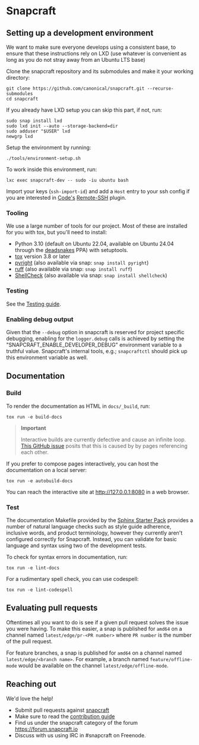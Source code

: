 # Snapcraft

## Setting up a development environment

We want to make sure everyone develops using a consistent base, to ensure that these instructions rely on LXD (use whatever is convenient as long as you do not stray away from an Ubuntu LTS base)

Clone the snapcraft repository and its submodules and make it your working directory:

```shell
git clone https://github.com/canonical/snapcraft.git --recurse-submodules
cd snapcraft
```

If you already have LXD setup you can skip this part, if not, run:

```shell
sudo snap install lxd
sudo lxd init --auto --storage-backend=dir
sudo adduser "$USER" lxd
newgrp lxd
```

Setup the environment by running:

```shell
./tools/environment-setup.sh
```

To work inside this environment, run:

```shell
lxc exec snapcraft-dev -- sudo -iu ubuntu bash
```

Import your keys (`ssh-import-id`) and add a `Host` entry to your ssh config if you are interested in [Code's](https://snapcraft.io/code) [Remote-SSH](https://code.visualstudio.com/docs/remote/ssh) plugin.

### Tooling

We use a large number of tools for our project. Most of these are installed for
you with tox, but you'll need to install:

- Python 3.10 (default on Ubuntu 22.04, available on Ubuntu 24.04 through the
  [deadsnakes](https://launchpad.net/~deadsnakes/+archive/ubuntu/ppa) PPA) with setuptools.
- [tox](https://tox.wiki) version 3.8 or later
- [pyright](https://github.com/microsoft/pyright)  (also available via snap: `snap install pyright`)
- [ruff](https://github.com/astral/ruff) (also available via snap: `snap install ruff`)
- [ShellCheck](https://www.shellcheck.net/)  (also available via snap: `snap install shellcheck`)

### Testing

See the [Testing guide](TESTING.md).

### Enabling debug output

Given that the `--debug` option in snapcraft is reserved for project specific debugging, enabling for the `logger.debug` calls is achieved by setting the "SNAPCRAFT_ENABLE_DEVELOPER_DEBUG" environment variable to a truthful value. Snapcraft's internal tools, e.g.; `snapcraftctl` should pick up this environment variable as well.


## Documentation


### Build

To render the documentation as HTML in `docs/_build`, run:

```shell
tox run -e build-docs
```

> **Important**
> 
> Interactive builds are currently defective and cause an infinite loop. [This GitHub issue](https://github.com/sphinx-doc/sphinx/issues/11556#issuecomment-1667451983) posits that this is caused by by pages referencing each other.

If you prefer to compose pages interactively, you can host the documentation on a local server:

```shell
tox run -e autobuild-docs
```

You can reach the interactive site at http://127.0.0.1:8080 in a web browser.


### Test

The documentation Makefile provided by the [Sphinx Starter Pack](https://github.com/canonical/sphinx-docs-starter-pack) provides a number of natural language checks such as style guide adherence, inclusive words, and product terminology, however they currently aren't configured correctly for Snapcraft. Instead, you can validate for basic language and syntax using two of the development tests.

To check for syntax errors in documentation, run:

```shell
tox run -e lint-docs
```

For a rudimentary spell check, you can use codespell:

```shell
tox run -e lint-codespell
```


## Evaluating pull requests

Oftentimes all you want to do is see if a given pull request solves the issue you were having. To make this easier, a snap is published for `amd64` on a channel named `latest/edge/pr-<PR number>` where `PR number` is the number of the pull request.

For feature branches, a snap is published for `amd64` on a channel named `latest/edge/<branch name>`. For example, a branch named `feature/offline-mode` would be available on the channel `latest/edge/offline-mode`.

## Reaching out

We'd love the help!

- Submit pull requests against [snapcraft](https://github.com/canonical/snapcraft/pulls)
- Make sure to read the [contribution guide](CONTRIBUTING.md)
- Find us under the snapcraft category of the forum https://forum.snapcraft.io
- Discuss with us using IRC in #snapcraft on Freenode.

